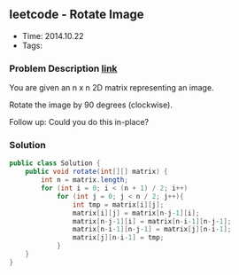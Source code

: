## leetcode - Rotate Image
- Time: 2014.10.22
- Tags: 

### Problem Description [link][1]
You are given an n x n 2D matrix representing an image.

Rotate the image by 90 degrees (clockwise).

Follow up:
Could you do this in-place?

### Solution
```java
public class Solution {
    public void rotate(int[][] matrix) {
        int n = matrix.length;
        for (int i = 0; i < (n + 1) / 2; i++)
            for (int j = 0; j < n / 2; j++){
                int tmp = matrix[i][j];
                matrix[i][j] = matrix[n-j-1][i];
                matrix[n-j-1][i] = matrix[n-i-1][n-j-1];
                matrix[n-i-1][n-j-1] = matrix[j][n-i-1];
                matrix[j][n-i-1] = tmp;
            }
    }
}
```

[1]: https://oj.leetcode.com/problems/rotate-image/ "rotate-image"

